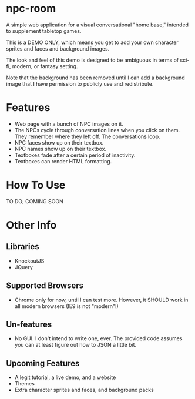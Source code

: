 # npc-room

A simple web application for a visual conversational "home base," intended to supplement tabletop games.

This is a DEMO ONLY, which means you get to add your own character sprites and faces and background images.

The look and feel of this demo is designed to be ambiguous in terms of sci-fi, modern, or fantasy setting.

Note that the background has been removed until I can add a background image that I have permission to publicly use and redistribute.

# Features

* Web page with a bunch of NPC images on it.
* The NPCs cycle through conversation lines when you click on them.  They remember where they left off.  The conversations loop.
* NPC faces show up on their textbox.
* NPC names show up on their textbox.
* Textboxes fade after a certain period of inactivity.
* Textboxes can render HTML formatting.

# How To Use

TO DO; COMING SOON

# Other Info

## Libraries 

* KnockoutJS
* JQuery

## Supported Browsers

* Chrome only for now, until I can test more.  However, it SHOULD work in all modern browsers (IE9 is not "modern"!)

## Un-features

* No GUI. I don't intend to write one, ever. The provided code assumes you can at least figure out how to JSON a little bit.

## Upcoming Features

* A legit tutorial, a live demo, and a website
* Themes
* Extra character sprites and faces, and background packs